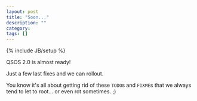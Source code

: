 ```yaml
---
layout: post
title: "Soon..."
description: ""
category: 
tags: []
---
```

{% include JB/setup %}

QSOS 2.0 is almost ready!

Just a few last fixes and we can rollout.

You know it's all about getting rid of these `TODO`s and `FIXME`s that we always tend to let to root... or even rot sometimes. ;)
